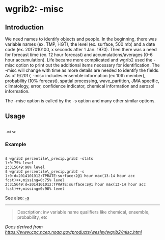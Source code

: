 # wgrib2: -misc

## Introduction

We need names to identify objects and people. In the beginning,
there was variable names (ex. TMP, HGT), the level (ex. surface, 500 mb)
and a date code (ex. 2017010100, x seconds after 1 Jan. 1970).
Then there was a need for forecast time (ex. 12 hour forecast)
and accumulations/averages (0-6 hour accumulation). Life became
more complicated and wgrib2 used the -misc
option to print out the additional items necessary for identification.
The -misc will change with time as
more details are needed to identify the fields. As of 9/2017,
-misc includes ensemble information
(ex 10th member), probability (10% forecast), spatial processing,
wave_partition, JMA specific, climatology, error, confidence indicator,
chemical information and aerosol information.

The -misc option is called by the
-s option and many other similar options.

## Usage

```

-misc

```

### Example

```

$ wgrib2 percentile\_precip.grib2 -stats
1:0:75% level
2:315649:90% level
$ wgrib2 percentile\_precip.grib2 -s
1:0:d=2014101012:TPRATE:surface:2@1 hour max(13-14 hour acc fcst)++,missing=0:75% level
2:315649:d=2014101012:TPRATE:surface:2@1 hour max(13-14 hour acc fcst)++,missing=0:90% level

```

See also: [-s](./s.html)

---

> Description: inv variable name qualifiers like chemical, ensemble, probability, etc

_Docs derived from <https://www.cpc.ncep.noaa.gov/products/wesley/wgrib2/misc.html>_
